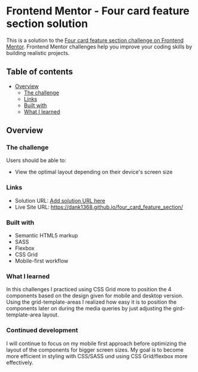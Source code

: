 # Frontend Mentor - Four card feature section solution

This is a solution to the [Four card feature section challenge on Frontend Mentor](https://www.frontendmentor.io/challenges/four-card-feature-section-weK1eFYK). Frontend Mentor challenges help you improve your coding skills by building realistic projects.

## Table of contents

- [Overview](#overview)
  - [The challenge](#the-challenge)
  - [Links](#links)
  - [Built with](#built-with)
  - [What I learned](#what-i-learned)

## Overview

### The challenge

Users should be able to:

- View the optimal layout depending on their device's screen size

### Links

- Solution URL: [Add solution URL here](https://your-solution-url.com)
- Live Site URL: https://dank1368.github.io/four_card_feature_section/

### Built with

- Semantic HTML5 markup
- SASS
- Flexbox
- CSS Grid
- Mobile-first workflow

### What I learned

In this challenges I practiced using CSS Grid more to position the 4 components based on the design given for mobile and desktop version.
Using the grid-template-areas I realized how easy it is to position the components later on during the media queries by just adjusting the gird-template-area layout.

### Continued development

I will continue to focus on my mobile first approach before optimizing the layout of the components for bigger screen sizes.
My goal is to become more efficient in styling with CSS/SASS und using CSS Grid/flexbox more effectively.
